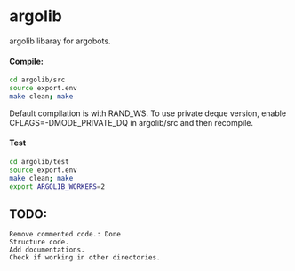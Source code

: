 # argolib
argolib libaray for argobots.

#### Compile:
```sh
cd argolib/src
source export.env
make clean; make
```

Default compilation is with RAND_WS.
To use private deque version, enable CFLAGS=-DMODE_PRIVATE_DQ in argolib/src
and then recompile.

#### Test
```sh
cd argolib/test
source export.env
make clean; make
export ARGOLIB_WORKERS=2
```

## TODO:
    Remove commented code.: Done
    Structure code.
    Add documentations.
    Check if working in other directories.
